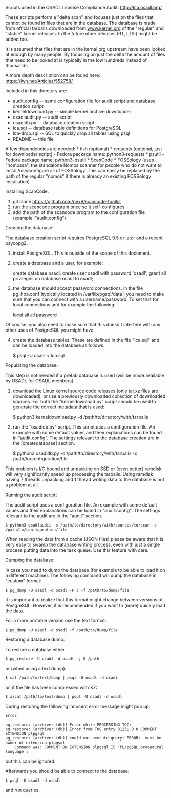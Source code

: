 Scripts used in the OSADL License Compliance Audit: http://lca.osadl.org/

These scripts perform a "delta scan" and focuses just on the files that cannot be found in files that are in the database. The database is made from official tarballs downloaded from www.kernel.org of the "regular" and "stable" kernel releases. In the future other releases (RT, LTSI) might be added too.

It is assumed that files that are in the kernel.org upstream have been looked at enough by many people. By focusing on just the delta the amount of files that need to be looked at is typically in the low hundreds instead of thousands.

A more depth description can be found here: https://lwn.net/Articles/552758/

Included in this directory are:

* audit.config -- same configuration file for audit script and database creation script
* kerneldownload.py -- simple kernel archive downloader
* osadlaudit.py -- audit script
* osadldb.py -- database creation script
* lca.sql -- database table definitions for PostgreSQL
* lca-drop.sql -- SQL to quickly drop all tables using psql
* README -- this file

A few dependencies are needed:
    * tlsh (optional)
    * requests (optional, just for downloader script) - Fedora package name: python3-requests
    * psutil - Fedora package name: python3-psutil
    * ScanCode
    * FOSSology (uses "nomossa", the standalone Nomos scanner for people who do not want to install/use/configure all of FOSSology. This can easily be replaced by the path of the regular "nomos" if there is already an existing FOSSology installation)

Installing ScanCode:

1. git clone https://github.com/nexB/scancode-toolkit
2. run the scancode program once so it self-configures
3. add the path of the scancode program to the configuration file (example: "audit.config")

Creating the database:

The database creation script requires PostgreSQL 9.5 or later and a recent psycopg2.

1. install PostgreSQL. This is outside of the scope of this document.

2. create a database and a user, for example:

    create database osadl;
    create user osadl with password 'osadl';
    grant all privileges on database osadl to osadl;

3. the database should accept password connections. In the file pg_hba.conf (typically located in /var/lib/pgsql/data ) you need to make sure that you can connect with a username/password. To set that for local connections add for example the following:

     local   all             all                                     password

Of course, you also need to make sure that this doesn't interfere with any other uses of PostgreSQL you might have.

4. create the database tables. These are defined in the file "lca.sql" and can be loaded into the database as follows:

    $ psql -U osadl < lca.sql

Populating the database:

This step is not needed if a prefab database is used (will be made available by OSADL for OSADL members).

1. download the Linux kernel source code releases (only tar.xz files are downloaded), or use a previously downloaded collection of downloaded sources. For both the "kerneldownload.py" script should be used to generate the correct metadata that is used:

    $ python3 kerneldownload.py -d /path/to/directory/with/tarballs

2. run the "osadldb.py" script. This script uses a configuration file. An example with some default values and their explanations can be found in "audit.config". The settings relevant to the database creation are in the [createdatabase] section.

    $ python3 osadldb.py -d /path/to/directory/with/tarballs -c /path/to/configuration/file

This problem is I/O bound and unpacking on SSD or (even better) ramdisk will very significantly speed up processing the tarballs. Using ramdisk having 7 threads unpacking and 1 thread writing data to the database is not a problem at all.

Running the audit script:

The audit script uses a configuration file. An example with some default values and their explanations can be found in "audit.config". The settings relevant to the audit are in the "audit" section.

    $ python3 osadlaudit -s /path/to/directory/with/sources/to/scan -c /path/to/configuration/file

When reading the data from a cache (JSON files) please be aware that it is very easy to swamp the database writing process, even with just a single process putting data into the task queue. Use this feature with care.


Dumping the database:

In case you need to dump the database (for example to be able to load it on a different machine). The following command will dump the database in "custom" format:

    $ pg_dump -U osadl -d osadl -F c -f /path/to/dump/file

It is important to realize that this format might change between versions of PostgreSQL. However, it is recommended if you want to (more) quickly load the data.

For a more portable version use the text format:

    $ pg_dump -U osadl -d osadl -f /path/to/dump/file

Restoring a database dump:

To restore a database either

    $ pg_restore -U osadl -d osadl -j 8 /path

or (when using a text dump):

    $ cat /path/to/text/dump | psql -U osadl -d osadl

or, if the file has been compressed with XZ:

    $ xzcat /path/to/text/dump | psql -U osadl -d osadl

During restoring the following innocent error message might pop up:

    Error

    pg_restore: [archiver (db)] Error while PROCESSING TOC:
    pg_restore: [archiver (db)] Error from TOC entry 3123; 0 0 COMMENT EXTENSION plpgsql
    pg_restore: [archiver (db)] could not execute query: ERROR:  must be owner of extension plpgsql
        Command was: COMMENT ON EXTENSION plpgsql IS 'PL/pgSQL procedural language';

but this can be ignored.

Afterwards you should be able to connect to the database:

    $ psql -U osadl -d osadl

and run queries.
